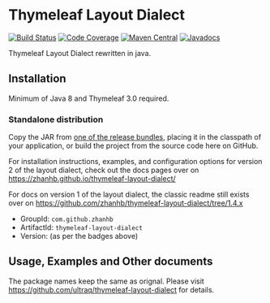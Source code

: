 
Thymeleaf Layout Dialect
========================

[![Build Status](https://github.com/zhanhb/thymeleaf-layout-dialect/actions/workflows/build.yml/badge.svg?event=push&branch=main)](https://github.com/zhanhb/thymeleaf-layout-dialect/actions/workflows/build.yml?query=event%3Apush%20branch%3Amain)
[![Code Coverage](https://codecov.io/gh/zhanhb/thymeleaf-layout-dialect/branch/main/graph/badge.svg)](https://codecov.io/gh/zhanhb/thymeleaf-layout-dialect/branch/main)
[![Maven Central](https://img.shields.io/maven-central/v/com.github.zhanhb/thymeleaf-layout-dialect.svg?maxAge=3600)](https://search.maven.org/search?q=g:%22com.github.zhanhb%22%20AND%20a:%22thymeleaf-layout-dialect%22)
[![Javadocs](https://javadoc.io/badge/com.github.zhanhb/thymeleaf-layout-dialect.svg)](https://javadoc.io/doc/com.github.zhanhb/thymeleaf-layout-dialect)

Thymeleaf Layout Dialect rewritten in java.

Installation
------------

Minimum of Java 8 and Thymeleaf 3.0 required.

### Standalone distribution
Copy the JAR from [one of the release bundles](https://github.com/zhanhb/thymeleaf-layout-dialect/releases),
placing it in the classpath of your application, or build the project from the
source code here on GitHub.

For installation instructions, examples, and configuration options for version 2
of the layout dialect, check out the docs pages over on https://zhanhb.github.io/thymeleaf-layout-dialect/

For docs on version 1 of the layout dialect, the classic readme still exists
over on https://github.com/zhanhb/thymeleaf-layout-dialect/tree/1.4.x

 - GroupId: `com.github.zhanhb`
 - ArtifactId: `thymeleaf-layout-dialect`
 - Version: (as per the badges above)


Usage, Examples and Other documents
-----
The package names keep the same as orignal.
Please visit https://github.com/ultraq/thymeleaf-layout-dialect for details.
